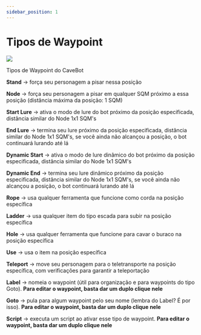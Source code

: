 ```yaml
---
sidebar_position: 1
---
```


# Tipos de Waypoint
<div class="text--center">
  <img src="/img/waypoint_type.png?v=2" />
  <p>Tipos de Waypoint do CaveBot</p>
</div>

**Stand** -> força seu personagem a pisar nessa posição

**Node** -> força seu personagem a pisar em qualquer SQM próximo a essa posição (distância máxima da posição: 1 SQM)

**Start Lure** -> ativa o modo de lure do bot próximo da posição especificada, distância similar do Node 1x1 SQM's

**End Lure** -> termina seu lure próximo da posição especificada, distância similar do Node 1x1 SQM's, se você ainda não alcançou a posição, o bot continuará lurando até lá

**Dynamic Start** -> ativa o modo de lure dinâmico do bot próximo da posição especificada, distância similar do Node 1x1 SQM's

**Dynamic End** -> termina seu lure dinâmico próximo da posição especificada, distância similar do Node 1x1 SQM's, se você ainda não alcançou a posição, o bot continuará lurando até lá

**Rope** -> usa qualquer ferramenta que funcione como corda na posição específica

**Ladder** -> usa qualquer item do tipo escada para subir na posição específica

**Hole** -> usa qualquer ferramenta que funcione para cavar o buraco na posição específica

**Use** -> usa o item na posição específica

**Teleport** -> move seu personagem para o teletransporte na posição específica, com verificações para garantir a teleportação

**Label** -> nomeia o waypoint (útil para organização e para waypoints do tipo Goto). **Para editar o waypoint, basta dar um duplo clique nele**

**Goto** -> pula para algum waypoint pelo seu nome (lembra do Label? É por isso). **Para editar o waypoint, basta dar um duplo clique nele**

**Script** -> executa um script ao ativar esse tipo de waypoint. **Para editar o waypoint, basta dar um duplo clique nele**